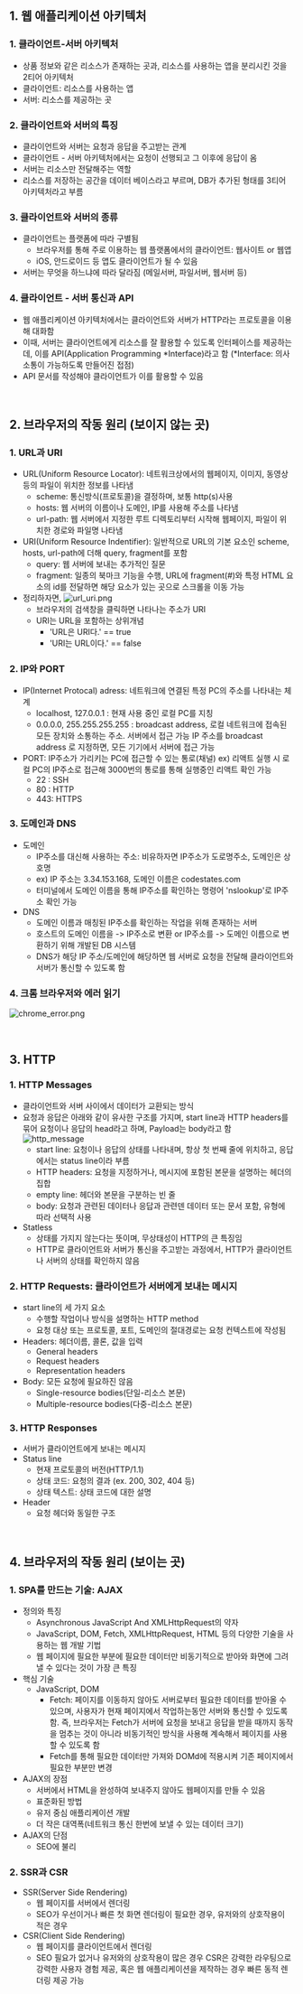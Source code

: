  ## **1. 웹 애플리케이션 아키텍처** ##
### 1. 클라이언트-서버 아키텍처
   - 상품 정보와 같은 리소스가 존재하는 곳과, 리소스를 사용하는 앱을 분리시킨 것을 2티어 아키텍처
   - 클라이언트: 리소스를 사용하는 앱
   - 서버: 리소스를 제공하는 곳
### 2. 클라이언트와 서버의 특징
   - 클라이언트와 서버는 요청과 응답을 주고받는 관계
   - 클라이언트 - 서버 아키텍처에서는 요청이 선행되고 그 이후에 응답이 옴
   - 서버는 리소스만 전달해주는 역할
   - 리소스를 저장하는 공간을 데이터 베이스라고 부르며, DB가 추가된 형태를 3티어 아키텍처라고 부름
### 3. 클라이언트와 서버의 종류
   - 클라이언트는 플랫폼에 따라 구별됨
     - 브라우저를 통해 주로 이용하는 웹 플랫폼에서의 클라이언트: 웹사이트 or 웹앱
     - iOS, 안드로이드 등 앱도 클라이언트가 될 수 있음
   - 서버는 무엇을 하느냐에 따라 달라짐 (메일서버, 파일서버, 웹서버 등)
### 4. 클라이언트 - 서버 통신과 API
   - 웹 애플리케이션 아키텍처에서는 클라이언트와 서버가 HTTP라는 프로토콜을 이용해 대화함
   - 이때, 서버는 클라이언트에게 리소스를 잘 활용할 수 있도록 인터페이스를 제공하는데, 이를 API(Application Programming *Interface)라고 함 (*Interface: 의사소통이 가능하도록 만들어진 접점)
   - API 문서를 작성해야 클라이언트가 이를 활용할 수 있음

<br/>

 ## **2. 브라우저의 작동 원리 (보이지 않는 곳)** ##
### 1. URL과 URI
  - URL(Uniform Resource Locator): 네트워크상에서의 웹페이지, 이미지, 동영상 등의 파일이 위치한 정보를 나타냄
     - scheme: 통신방식(프로토콜)을 결정하며, 보통 http(s)사용
     - hosts: 웹 서버의 이름이나 도메인, IP를 사용해 주소를 나타냄
     - url-path: 웹 서버에서 지정한 루트 디렉토리부터 시작해 웹페이지, 파일이 위치한 경로와 파일명 나타냄
   - URI(Uniform Resource Indentifier): 일반적으로 URL의 기본 요소인 scheme, hosts, url-path에 더해 query, fragment를 포함
     - query: 웹 서버에 보내는 추가적인 질문
     - fragment: 일종의 북마크 기능을 수행, URL에 fragment(#)와 특정 HTML 요소의 id를 전달하면 해당 요소가 있는 곳으로 스크롤을 이동 가능
  - 정리하자면, 
    ![url_uri.png](../Images/url_uri.png)
    - 브라우저의 검색창을 클릭하면 나타나는 주소가 URI
    - URI는 URL을 포함하는 상위개념
      - 'URL은 URI다.' == true
      - 'URI는 URL이다.' == false
    
### 2. IP와 PORT
- IP(Internet Protocal) adress: 네트워크에 연결된 특정 PC의 주소를 나타내는 체계
  - localhost, 127.0.0.1 : 현재 사용 중인 로컬 PC를 지칭
  - 0.0.0.0, 255.255.255.255 : broadcast address, 로컬 네트워크에 접속된 모든 장치와 소통하는 주소. 서버에서 접근 가능 IP 주소를 broadcast address 로 지정하면, 모든 기기에서 서버에 접근 가능
- PORT: IP주소가 가리키는 PC에 접근할 수 있는 통로(채널) ex) 리액트 실행 시 로컬 PC의 IP주소로 접근해 3000번의 통로를 통해 실행중인 리액트 확인 가능
  - 22 : SSH
  - 80 : HTTP
  - 443: HTTPS
  
### 3. 도메인과 DNS
- 도메인
     - IP주소를 대신해 사용하는 주소: 비유하자면 IP주소가 도로명주소, 도메인은 상호명
     - ex) IP 주소는 3.34.153.168, 도메인 이름은 codestates.com
     - 터미널에서 도메인 이름을 통해 IP주소를 확인하는 명령어 'nslookup'로 IP주소 확인 가능
- DNS
     - 도메인 이름과 매칭된 IP주소를 확인하는 작업을 위해 존재하는 서버
     - 호스트의 도메인 이름을 -> IP주소로 변환 or IP주소를 -> 도메인 이름으로 변환하기 위해 개발된 DB 시스템
     - DNS가 해당 IP 주소/도메인에 해당하면 웹 서버로 요청을 전달해 클라이언트와 서버가 통신할 수 있도록 함

### 4. 크롬 브라우저와 에러 읽기
   ![chrome_error.png](../Images/chrome_error.png)

<br/>

 ## **3. HTTP** ##
### 1. HTTP Messages
   - 클라이언트와 서버 사이에서 데이터가 교환되는 방식
   - 요청과 응답은 아래와 같이 유사한 구조를 가지며, start line과 HTTP headers를 묶어 요청이나 응답의 head라고 하며, Payload는 body라고 함
  ![http_message](../Images/http_message.png)
     - start line: 요청이나 응답의 상태를 나타내며, 항상 첫 번째 줄에 위치하고, 응답에서는 status line이라 부름
     - HTTP headers: 요청을 지정하거나, 메시지에 포함된 본문을 설명하는 헤더의 집합
     - empty line: 헤더와 본문을 구분하는 빈 줄
     - body: 요청과 관련된 데이터나 응답과 관련덴 데이터 또는 문서 포함, 유형에 따라 선택적 사용
   - Statless
     - 상태를 가지지 않는다는 뜻이며, 무상태성이 HTTP의 큰 특징임
     - HTTP로 클라이언트와 서버가 통신을 주고받는 과정에서, HTTP가 클라이언트나 서버의 상태를 확인하지 않음
  
### 2. HTTP Requests: 클라이언트가 서버에게 보내는 메시지
   - start line의 세 가지 요소
     - 수행할 작업이나 방식을 설명하는 HTTP method
     - 요청 대상 또는 프로토콜, 포트, 도메인의 절대경로는 요청 컨텍스트에 작성됨
   - Headers: 헤더이름, 콜론, 값을 입력 
     - General headers
     - Request headers
     - Representation headers
   - Body: 모든 요청에 필요하진 않음
     - Single-resource bodies(단일-리소스 본문)
     - Multiple-resource bodies(다중-리소스 본문)
  
### 3. HTTP Responses
   - 서버가 클라이언트에게 보내는 메시지
   - Status line
     - 현재 프로토콜의 버전(HTTP/1.1)
     - 상태 코드: 요청의 결과 (ex. 200, 302, 404 등)
     - 상태 텍스트: 상태 코드에 대한 설명
   - Header
     - 요청 헤더와 동일한 구조

<br/>

 ## **4. 브라우저의 작동 원리 (보이는 곳)** ##
### 1. SPA를 만드는 기술: AJAX
  - 정의와 특징
     - Asynchronous JavaScript And XMLHttpRequest의 약자
     - JavaScript, DOM, Fetch, XMLHttpRequest, HTML 등의 다양한 기술을 사용하는 웹 개발 기법
     -  웹 페이지에 필요한 부분에 필요한 데이터만 비동기적으로 받아와 화면에 그려낼 수 있다는 것이 가장 큰 특징
  - 핵심 기술
    - JavaScript, DOM
      - Fetch: 페이지를 이동하지 않아도 서버로부터 필요한 데이터를 받아올 수 있으며, 사용자가 현재 페이지에서 작업하는동안 서버와 통신할 수 있도록 함. 즉, 브라우저는 Fetch가 서버에 요청을 보내고 응답을 받을 때까지 동작을 멈추는 것이 아니라 비동기적인 방식을 사용해 계속해서 페이지를 사용할 수 있도록 함
      - Fetch를 통해 필요한 데이터만 가져와 DOMd에 적용시켜 기존 페이지에서 필요한 부분만 변경
  - AJAX의 장점
    - 서버에서 HTML을 완성하여 보내주지 않아도 웹페이지를 만들 수 있음
    - 표준화된 방법
    - 유저 중심 애플리케이션 개발
    - 더 작은 대역폭(네트워크 통신 한번에 보낼 수 있는 데이터 크기)
  - AJAX의 단점
    - SEO에 불리

### 2. SSR과 CSR
   - SSR(Server Side Rendering)
     - 웹 페이지를 서버에서 렌더링
     - SEO가 우선이거나 빠른 첫 화면 렌더링이 필요한 경우, 유저와의 상호작용이 적은 경우
   - CSR(Client Side Rendering)
     - 웹 페이지를 클라이언트에서 렌더링
     - SEO 필요가 없거나 유저와의 상호작용이 많은 경우 CSR은 강력한 라우팅으로 강력한 사용자 경험 제공, 혹은 웹 애플리케이션을 제작하는 경우 빠른 동적 렌더링 제공 가능